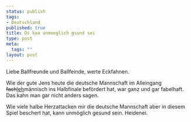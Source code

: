 ```yaml
--- 
status: publish
tags: 
- Deutschland
published: true
title: Ds kaa unmeeglich gsund sei
type: post
meta: 
  tags: ""
layout: post
---
```

Liebe Ballfreunde und Ballfeinde, werte Eckfahnen.

Wie der gute Jens heute die deutsche Mannschaft im Alleingang <del>fach</del><ins>leh</ins>männisch ins Halbfinale befördert hat, war ganz und gar fabelhaft. Das kahn man gar nicht anders sagen.

Wie viele halbe Herzattacken mir die deutsche Mannschaft aber in diesem Spiel beschert hat, kann unmöglich gesund sein. Heidenei.
